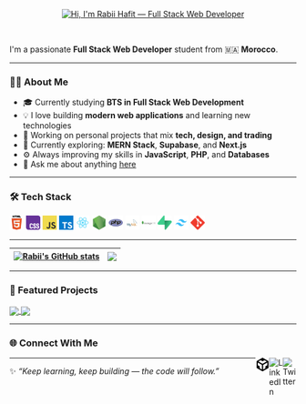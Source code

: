 <p align="center">
  <a href="https://github.com/RabiiHafit">
    <img width="80%" alt="Hi, I'm Rabii Hafit — Full Stack Web Developer" src="./assets/gh-readme-header.png" />
  </a>
</p>

<br />

I'm a passionate **Full Stack Web Developer** student from 🇲🇦 **Morocco**.

---

### 👨‍💻 About Me

- 🎓 Currently studying **BTS in Full Stack Web Development**  
- 💡 I love building **modern web applications** and learning new technologies  
- 💼 Working on personal projects that mix **tech, design, and trading**  
- 🧠 Currently exploring: **MERN Stack**, **Supabase**, and **Next.js**  
- ⚙️ Always improving my skills in **JavaScript**, **PHP**, and **Databases**  
- 💬 Ask me about anything [here](https://github.com/RabiiHafit/RabiiHafit/issues)

---

### 🛠️ Tech Stack

<code><img height="25" alt="html5" src="https://raw.githubusercontent.com/github/explore/master/topics/html/html.png"></code>
<code><img height="25" alt="css3" src="https://raw.githubusercontent.com/github/explore/master/topics/css/css.png"></code>
<code><img height="25" alt="javascript" src="https://raw.githubusercontent.com/github/explore/master/topics/javascript/javascript.png"></code>
<code><img height="25" alt="typescript" src="https://raw.githubusercontent.com/github/explore/master/topics/typescript/typescript.png"></code>
<code><img height="25" alt="react" src="https://raw.githubusercontent.com/github/explore/master/topics/react/react.png"></code>
<code><img height="25" alt="nodejs" src="https://raw.githubusercontent.com/github/explore/master/topics/nodejs/nodejs.png"></code>
<code><img height="25" alt="php" src="https://raw.githubusercontent.com/github/explore/master/topics/php/php.png"></code>
<code><img height="25" alt="mysql" src="https://raw.githubusercontent.com/github/explore/master/topics/mysql/mysql.png"></code>
<code><img height="25" alt="mongodb" src="https://raw.githubusercontent.com/github/explore/master/topics/mongodb/mongodb.png"></code>
<code><img height="25" alt="supabase" src="https://raw.githubusercontent.com/github/explore/master/topics/supabase/supabase.png"></code>
<code><img height="25" alt="tailwind" src="https://raw.githubusercontent.com/github/explore/master/topics/tailwind/tailwind.png"></code>
<code><img height="25" alt="git" src="https://raw.githubusercontent.com/github/explore/master/topics/git/git.png"></code>

---

| <a href="https://github.com/RabiiHafit"><img align="center" src="https://github-readme-stats.vercel.app/api?username=RabiiHafit&show_icons=true&include_all_commits=true&theme=buefy&hide_border=true" alt="Rabii's GitHub stats" /></a> | <a href="https://github.com/RabiiHafit"><img align="center" src="https://github-readme-stats.vercel.app/api/top-langs/?username=RabiiHafit&layout=compact&theme=buefy&hide_border=true" /></a> |
| ------------- | ------------- |

---

### 🚀 Featured Projects

<a href="https://github.com/RabiiHafit/trading-journal-app">
  <img align="center" src="https://github-readme-stats.vercel.app/api/pin/?username=RabiiHafit&repo=trading-journal-app&theme=buefy" />
</a>
<a href="https://github.com/RabiiHafit/portfolio-website">
  <img align="center" src="https://github-readme-stats.vercel.app/api/pin/?username=RabiiHafit&repo=portfolio-website&theme=buefy" />
</a>

---

### 🌐 Connect With Me

<a href="https://x.com/RabiiHafit">
  <img align="right" alt="Twitter" width="24px" src="https://raw.githubusercontent.com/anuraghazra/anuraghazra/master/assets/twitter.svg" />
</a>
<a href="https://www.linkedin.com/in/rabii-hafit">
  <img align="right" alt="LinkedIn" width="24px" src="https://raw.githubusercontent.com/anuraghazra/anuraghazra/master/assets/linkedin.svg" />
</a>
<a href="https://codesandbox.io/u/RabiiHafit">
  <img align="right" alt="CodeSandbox" width="24px" src="https://raw.githubusercontent.com/anuraghazra/anuraghazra/master/assets/codesandbox.svg" />
</a>

---
✨ *“Keep learning, keep building — the code will follow.”*  
